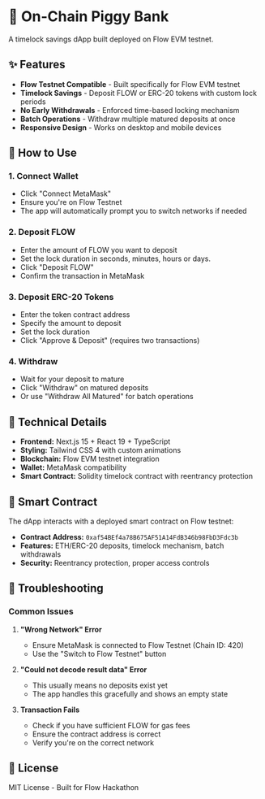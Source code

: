 # 🏦 On-Chain Piggy Bank

A timelock savings dApp built deployed on Flow EVM testnet.

## ✨ Features

- **Flow Testnet Compatible** - Built specifically for Flow EVM testnet
- **Timelock Savings** - Deposit FLOW or ERC-20 tokens with custom lock periods
- **No Early Withdrawals** - Enforced time-based locking mechanism
- **Batch Operations** - Withdraw multiple matured deposits at once
- **Responsive Design** - Works on desktop and mobile devices

## 💎 How to Use

### 1. Connect Wallet
- Click "Connect MetaMask" 
- Ensure you're on Flow Testnet
- The app will automatically prompt you to switch networks if needed

### 2. Deposit FLOW
- Enter the amount of FLOW you want to deposit
- Set the lock duration in seconds, minutes, hours or days.
- Click "Deposit FLOW"
- Confirm the transaction in MetaMask

### 3. Deposit ERC-20 Tokens
- Enter the token contract address
- Specify the amount to deposit
- Set the lock duration
- Click "Approve & Deposit" (requires two transactions)

### 4. Withdraw
- Wait for your deposit to mature
- Click "Withdraw" on matured deposits
- Or use "Withdraw All Matured" for batch operations

## 🔧 Technical Details

- **Frontend:** Next.js 15 + React 19 + TypeScript
- **Styling:** Tailwind CSS 4 with custom animations
- **Blockchain:** Flow EVM testnet integration
- **Wallet:** MetaMask compatibility
- **Smart Contract:** Solidity timelock contract with reentrancy protection

## 📱 Smart Contract

The dApp interacts with a deployed smart contract on Flow testnet:

- **Contract Address:** `0xaf54BEf4a78B675AF51A14FdB346b98FbD3Fdc3b`
- **Features:** ETH/ERC-20 deposits, timelock mechanism, batch withdrawals
- **Security:** Reentrancy protection, proper access controls

## 🐛 Troubleshooting

### Common Issues

1. **"Wrong Network" Error**
   - Ensure MetaMask is connected to Flow Testnet (Chain ID: 420)
   - Use the "Switch to Flow Testnet" button

2. **"Could not decode result data" Error**
   - This usually means no deposits exist yet
   - The app handles this gracefully and shows an empty state

3. **Transaction Fails**
   - Check if you have sufficient FLOW for gas fees
   - Ensure the contract address is correct
   - Verify you're on the correct network

## 📄 License

MIT License - Built for Flow Hackathon
